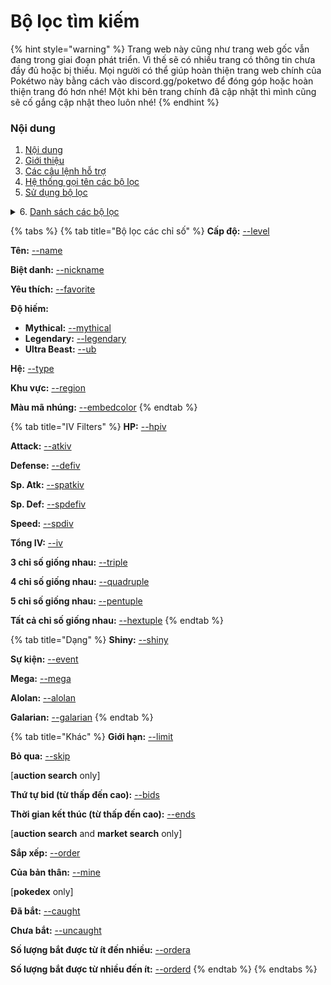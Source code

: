 # Bộ lọc tìm kiếm

{% hint style="warning" %}
Trang web này cũng như trang web gốc vẫn đang trong giai đoạn phát triển. Vì thế sẽ có nhiều trang có thông tin chưa đầy đủ hoặc bị thiếu. Mọi người có thể giúp hoàn thiện trang web chính của Pokétwo này bằng cách vào discord.gg/poketwo để đóng góp hoặc hoàn thiện trang đó hơn nhé! Một khi bên trang chính đã cập nhật thì mình cũng sẽ cố gắng cập nhật theo luôn nhé!
{% endhint %}

### Nội dung

1. [Nội dung](search-filters.md#contents)
2. [Giới thiệu](search-filters.md#introduction)
3. [Các câu lệnh hỗ trợ](search-filters.md#supported-commands)
4. [Hệ thống gọi tên các bộ lọc](search-filters.md#naming-system-of-filters)
5. [Sử dụng bộ lọc](search-filters.md#usage-of-filters)

<details>

<summary>6. <a href="search-filters.md#list-of-filters">Danh sách các bộ lọc</a></summary>

1. [--alolan](search-filters.md#alolan)
2. [--atkiv](search-filters.md#atkiv-less-than-integer-greater-than)
3. [--bids](search-filters.md#bids)
4. [--caught](search-filters.md#caught)
5. [--defiv](search-filters.md#defiv-less-than-integer-greater-than)
6. [--embedcolor](search-filters.md#embedcolor)
7. [--ends](search-filters.md#ends-less-than-duration-greater-than)
8. [--event](search-filters.md#event)
9. [--favorite](search-filters.md#favorite)
10. [--galarian](search-filters.md#galarian)
11. [--hextuple](search-filters.md#hextuple-less-than-integer-greater-than)
12. [--hpiv](search-filters.md#hpiv-less-than-integer-greater-than)
13. [--iv](search-filters.md#iv-less-than-integer-decimal-greater-than)
14. [--legendary](search-filters.md#legendary)
15. [--level](search-filters.md#level-less-than-integer-greater-than)
16. [--limit](search-filters.md#limit-less-than-integer-greater-than)
17. [--mega](search-filters.md#mega)
18. [--mine](search-filters.md#mine)
19. [--mythical](search-filters.md#mythical)
20. [--name](search-filters.md#name-less-than-name-greater-than)
21. [--nickname](search-filters.md#nickname-less-than-nickname-greater-than)
22. [--order](search-filters.md#order-less-than-order-greater-than)
23. [--ordera](search-filters.md#ordera)
24. [--orderd](search-filters.md#orderd)
25. [--pentuple](search-filters.md#pentuple-less-than-integer-greater-than)
26. [--quadruple](search-filters.md#quadruple-less-than-integer-greater-than)
27. [--region](search-filters.md#region-less-than-region-greater-than)
28. [--shiny](search-filters.md#shiny)
29. [--skip](search-filters.md#skip-less-than-integer-greater-than)
30. [--spatkiv](search-filters.md#spatkiv-less-than-integer-greater-than)
31. [--spdefiv](search-filters.md#spdefiv-less-than-integer-greater-than)
32. [--spdiv](search-filters.md#spdiv-less-than-integer-greater-than)
33. [--triple](search-filters.md#triple-less-than-integer-greater-than)
34. [--type](search-filters.md#type-less-than-type-greater-than)
35. [--ub](search-filters.md#ub)
36. [--uncaught](search-filters.md#uncaught)

</details>

{% tabs %}
{% tab title="Bộ lọc các chỉ số" %}
**Cấp độ:** [--level](search-filters.md#level-less-than-integer-greater-than)

**Tên:** [--name](search-filters.md#name-less-than-name-greater-than)

**Biệt danh:** [--nickname](search-filters.md#nickname-less-than-nickname-greater-than)

**Yêu thích:** [--favorite](search-filters.md#favorite)

**Độ hiếm:**

* **Mythical:** [--mythical](search-filters.md#mythical)
* **Legendary:** [--legendary](search-filters.md#legendary)
* **Ultra Beast:** [--ub](search-filters.md#ub)

**Hệ:** [--type](search-filters.md#type-less-than-type-greater-than)

**Khu vực:** [--region](search-filters.md#region-less-than-region-greater-than)

**Màu mã nhúng:** [--embedcolor](search-filters.md#embedcolor)
{% endtab %}

{% tab title="IV Filters" %}
**HP:** [--hpiv](search-filters.md#hpiv-less-than-integer-greater-than)

**Attack:** [--atkiv](search-filters.md#atkiv-less-than-integer-greater-than)

**Defense:** [--defiv](search-filters.md#defiv-less-than-integer-greater-than)

**Sp. Atk:** [--spatkiv](search-filters.md#spatkiv)

**Sp. Def:** [--spdefiv](search-filters.md#spdefiv-less-than-integer-greater-than)

**Speed:** [--spdiv](search-filters.md#spdiv-less-than-integer-greater-than)

**Tổng IV:** [--iv](search-filters.md#iv-less-than-integer-decimal-greater-than)

**3 chỉ số giống nhau:** [--triple](search-filters.md#triple-less-than-integer-greater-than)

**4 chỉ số giống nhau:** [--quadruple](search-filters.md#quadruple-less-than-integer-greater-than)

**5 chỉ số giống nhau:** [--pentuple](search-filters.md#pentuple-less-than-integer-greater-than)

**Tất cả chỉ số giống nhau:** [--hextuple](search-filters.md#hextuple-less-than-integer-greater-than)
{% endtab %}

{% tab title="Dạng" %}
**Shiny:** [--shiny](search-filters.md#shiny)

**Sự kiện:** [--event](search-filters.md#event)

**Mega:** [--mega](search-filters.md#mega)

**Alolan:** [--alolan](search-filters.md#alolan)

**Galarian:** [--galarian](search-filters.md#galarian)
{% endtab %}

{% tab title="Khác" %}
**Giới hạn:** [--limit](search-filters.md#limit-less-than-integer-greater-than)

**Bỏ qua:** [--skip](search-filters.md#skip-less-than-integer-greater-than)



\[**auction search** only]

**Thứ tự bid (từ thấp đến cao):** [--bids](search-filters.md#bids)

**Thời gian kết thúc (từ thấp đến cao):** [--ends](search-filters.md#ends-less-than-duration-greater-than)



\[**auction search** and **market search** only]

**Sắp xếp:** [--order](search-filters.md#order-less-than-order-greater-than)

**Của bản thân:** [--mine](search-filters.md#mine)

&#x20;

\[**pokedex** only]

**Đã bắt:** [--caught](search-filters.md#caught)

**Chưa bắt:** [--uncaught](search-filters.md#uncaught)

**Số lượng bắt được từ ít đến nhiều:** [--ordera](search-filters.md#ordera)

**Số lượng bắt được từ nhiều đến ít:** [--orderd](search-filters.md#orderd)
{% endtab %}
{% endtabs %}
